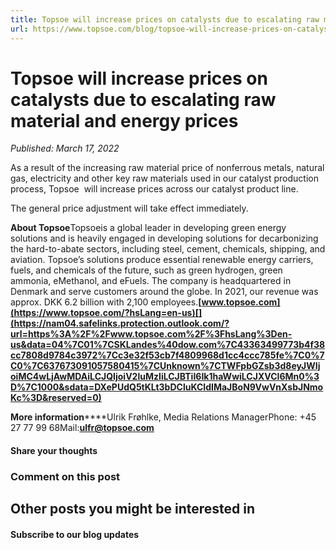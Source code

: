 ```yaml
---
title: Topsoe will increase prices on catalysts due to escalating raw material and energy prices
url: https://www.topsoe.com/blog/topsoe-will-increase-prices-on-catalysts#main-content
---
```


# Topsoe will increase prices on catalysts due to escalating raw material and energy prices

*Published: March 17, 2022*

As a result of the increasing raw material price of nonferrous metals, natural gas, electricity and other key raw materials used in our catalyst production process, Topsoe  will increase prices across our catalyst product line.

The general price adjustment will take effect immediately.

**About Topsoe**Topsoeis a global leader in developing green energy solutions and is heavily engaged in developing solutions for decarbonizing the hard-to-abate sectors, including steel, cement, chemicals, shipping, and aviation. Topsoe’s solutions produce essential renewable energy carriers, fuels, and chemicals of the future, such as green hydrogen, green ammonia, eMethanol, and eFuels. The company is headquartered in Denmark and serve customers around the globe. In 2021, our revenue was approx. DKK 6.2 billion with 2,100 employees.**[www.topsoe.com](https://www.topsoe.com/?hsLang=en-us)[](https://nam04.safelinks.protection.outlook.com/?url=https%3A%2F%2Fwww.topsoe.com%2F%3FhsLang%3Den-us&data=04%7C01%7CSKLandes%40dow.com%7C43363499773b4f38cc7808d9784c3972%7Cc3e32f53cb7f4809968d1cc4ccc785fe%7C0%7C0%7C637673091057580415%7CUnknown%7CTWFpbGZsb3d8eyJWIjoiMC4wLjAwMDAiLCJQIjoiV2luMzIiLCJBTiI6Ik1haWwiLCJXVCI6Mn0%3D%7C1000&sdata=DXePUdQ5tKLt3bDCluKCIdIMaJBoN9VwVnXsbJNmoKc%3D&reserved=0)**

**More information******Ulrik Frøhlke, Media Relations ManagerPhone: +45 27 77 99 68Mail:[**ulfr@topsoe.com**](mailto:ulfr@topsoe.com)

#### Share your thoughts

### Comment on this post

## Other posts you might be interested in

#### Subscribe to our blog updates